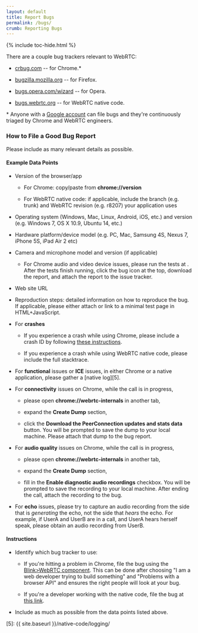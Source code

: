 ```yaml
---
layout: default
title: Report Bugs
permalink: /bugs/
crumb: Reporting Bugs
---
```


{% include toc-hide.html %}


There are a couple bug trackers relevant to WebRTC:

  * [crbug.com](https://crbug.com) -- for Chrome.\*

  * [bugzilla.mozilla.org](https://bugzilla.mozilla.org/) -- for Firefox.

  * [bugs.opera.com/wizard](https://bugs.opera.com/wizard/) -- for Opera.

  * [bugs.webrtc.org](http://bugs.webrtc.org) -- for WebRTC native code.

\* Anyone with a [Google account][1] can file bugs and they're continuously
triaged by Chrome and WebRTC engineers.


### How to File a Good Bug Report

Please include as many relevant details as possible.


#### Example Data Points

  * Version of the browser/app

    * For Chrome: copy/paste from **chrome://version**

    * For WebRTC native code: if applicable, include the branch (e.g. trunk)
      and WebRTC revision (e.g. r8207) your application uses

  * Operating system (Windows, Mac, Linux, Android, iOS, etc.) and version
    (e.g. Windows 7, OS X 10.9, Ubuntu 14, etc.)

  * Hardware platform/device model (e.g. PC, Mac, Samsung 4S, Nexus 7, iPhone
    5S, iPad Air 2 etc)

  * Camera and microphone model and version (if applicable)

    * <p>For Chrome audio and video device issues, please run the tests at
      <https://test.webrtc.org>. After the tests finish running, click the bug
      icon at the top, download the report, and attach the report to the issue
      tracker.</p>

  * Web site URL

  * Reproduction steps: detailed information on how to reproduce the bug. If
    applicable, please either attach or link to a minimal test page in
    HTML+JavaScript.

  * For **crashes**

    * If you experience a crash while using Chrome, please include a crash ID
      by following [these instructions][2].

    * If you experience a crash while using WebRTC native code, please include
      the full stacktrace.

  * For **functional** issues or **ICE** issues, in either Chrome or a native
    application, please gather a [native log][5].

  * For **connectivity** issues on Chrome, while the call is in progress,

    * please open **chrome://webrtc-internals** in another tab,

    * expand the **Create Dump** section,

    * click the **Download the PeerConnection updates and stats data** button.
      You will be prompted to save the dump to your local machine. Please
      attach that dump to the bug report.

  * For **audio quality** issues on Chrome, while the call is in progress,

    * please open **chrome://webrtc-internals** in another tab,

    * expand the **Create Dump** section,

    * fill in the **Enable diagnostic audio recordings** checkbox. You will be
      prompted to save the recording to your local machine. After ending the
      call, attach the recording to the bug.

  * For **echo** issues, please try to capture an audio recording from the
    side that is _generating_ the echo, not the side that _hears_ the echo.
    For example, if UserA and UserB are in a call, and UserA hears herself
    speak, please obtain an audio recording from UserB.


#### Instructions

  * Identify which bug tracker to use:

    * If you're hitting a problem in Chrome, file the bug using the
      [Blink>WebRTC component](https://bugs.chromium.org/p/chromium/components/detail?component=Blink%3EWebRTC).
      This can be done after choosing "I am a web developer trying to build something" and
      "Problems with a browser API" and ensures the right people will look
      at your bug.

    * If you're a developer working with the native code, file the bug at
      [this link][4].

  * Include as much as possible from the data points listed above.

[1]: https://accounts.google.com/
[2]: http://www.chromium.org/for-testers/bug-reporting-guidelines/reporting-crash-bug
[3]: https://code.google.com/p/chromium/issues/entry?template=Audio/Video%20Issue
[4]: https://bugs.chromium.org/p/webrtc/issues/entry
[5]: {{ site.baseurl }}/native-code/logging/
